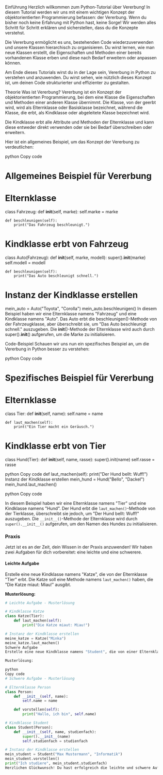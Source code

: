 Einführung
Herzlich willkommen zum Python-Tutorial über Vererbung! In diesem Tutorial werden wir uns mit einem wichtigen Konzept der objektorientierten Programmierung befassen: der Vererbung. Wenn du bisher noch keine Erfahrung mit Python hast, keine Sorge! Wir werden alles Schritt für Schritt erklären und sicherstellen, dass du die Konzepte verstehst.

Die Vererbung ermöglicht es uns, bestehenden Code wiederzuverwenden und unsere Klassen hierarchisch zu organisieren. Du wirst lernen, wie man neue Klassen erstellt, die Eigenschaften und Methoden einer bereits vorhandenen Klasse erben und diese nach Bedarf erweitern oder anpassen können.

Am Ende dieses Tutorials wirst du in der Lage sein, Vererbung in Python zu verstehen und anzuwenden. Du wirst sehen, wie nützlich dieses Konzept ist, um deinen Code strukturierter und effizienter zu gestalten.

Theorie
Was ist Vererbung?
Vererbung ist ein Konzept der objektorientierten Programmierung, bei dem eine Klasse die Eigenschaften und Methoden einer anderen Klasse übernimmt. Die Klasse, von der geerbt wird, wird als Elternklasse oder Basisklasse bezeichnet, während die Klasse, die erbt, als Kindklasse oder abgeleitete Klasse bezeichnet wird.

Die Kindklasse erbt alle Attribute und Methoden der Elternklasse und kann diese entweder direkt verwenden oder sie bei Bedarf überschreiben oder erweitern.

Hier ist ein allgemeines Beispiel, um das Konzept der Vererbung zu verdeutlichen:

python
Copy code
# Allgemeines Beispiel für Vererbung

# Elternklasse
class Fahrzeug:
    def __init__(self, marke):
        self.marke = marke

    def beschleunigen(self):
        print("Das Fahrzeug beschleunigt.")

# Kindklasse erbt von Fahrzeug
class Auto(Fahrzeug):
    def __init__(self, marke, modell):
        super().__init__(marke)
        self.modell = modell

    def beschleunigen(self):
        print("Das Auto beschleunigt schnell.")

# Instanz der Kindklasse erstellen
mein_auto = Auto("Toyota", "Corolla")
mein_auto.beschleunigen()
In diesem Beispiel haben wir eine Elternklasse namens "Fahrzeug" und eine Kindklasse namens "Auto". Das Auto erbt die beschleunigen()-Methode von der Fahrzeugklasse, aber überschreibt sie, um "Das Auto beschleunigt schnell." auszugeben. Die __init__()-Methode der Elternklasse wird auch durch super().__init__() aufgerufen, um die Marke zu initialisieren.

Code-Beispiel
Schauen wir uns nun ein spezifisches Beispiel an, um die Vererbung in Python besser zu verstehen:

python
Copy code
# Spezifisches Beispiel für Vererbung

# Elternklasse
class Tier:
    def __init__(self, name):
        self.name = name

    def laut_machen(self):
        print("Ein Tier macht ein Geräusch.")

# Kindklasse erbt von Tier
class Hund(Tier):
    def __init__(self, name, rasse):
super().init(name)
self.rasse = rasse

python
Copy code
def laut_machen(self):
    print("Der Hund bellt: Wuff!")
Instanz der Kindklasse erstellen
mein_hund = Hund("Bello", "Dackel")
mein_hund.laut_machen()

python
Copy code

In diesem Beispiel haben wir eine Elternklasse namens "Tier" und eine Kindklasse namens "Hund". Der Hund erbt die `laut_machen()`-Methode von der Tierklasse, überschreibt sie jedoch, um "Der Hund bellt: Wuff!" auszugeben. Die `__init__()`-Methode der Elternklasse wird durch `super().__init__()` aufgerufen, um den Namen des Hundes zu initialisieren.

### Praxis

Jetzt ist es an der Zeit, dein Wissen in der Praxis anzuwenden! Wir haben zwei Aufgaben für dich vorbereitet: eine leichte und eine schwerere.

#### Leichte Aufgabe

Erstelle eine neue Kindklasse namens "Katze", die von der Elternklasse "Tier" erbt. Die Katze soll eine Methode namens `laut_machen()` haben, die "Die Katze miaut: Miau!" ausgibt.

**Musterlösung:**

```python
# Leichte Aufgabe - Musterlösung

# Kindklasse Katze
class Katze(Tier):
    def laut_machen(self):
        print("Die Katze miaut: Miau!")

# Instanz der Kindklasse erstellen
meine_katze = Katze("Minka")
meine_katze.laut_machen()
Schwere Aufgabe
Erstelle eine neue Kindklasse namens "Student", die von einer Elternklasse "Person" erbt. Die Elternklasse "Person" soll eine Methode namens vorstellen() haben, die den Namen der Person ausgibt. Die Kindklasse "Student" soll zusätzlich zur vorstellen()-Methode eine Eigenschaft namens "studienfach" haben, die den Namen des Studienfachs des Studenten speichert.

Musterlösung:

python
Copy code
# Schwere Aufgabe - Musterlösung

# Elternklasse Person
class Person:
    def __init__(self, name):
        self.name = name

    def vorstellen(self):
        print("Hallo, ich bin", self.name)

# Kindklasse Student
class Student(Person):
    def __init__(self, name, studienfach):
        super().__init__(name)
        self.studienfach = studienfach

# Instanz der Kindklasse erstellen
mein_student = Student("Max Mustermann", "Informatik")
mein_student.vorstellen()
print("Ich studiere", mein_student.studienfach)
Herzlichen Glückwunsch! Du hast erfolgreich die leichte und schwere Aufgabe gelöst. Du bist nun mit den Grundlagen der Vererbung in Python vertraut.